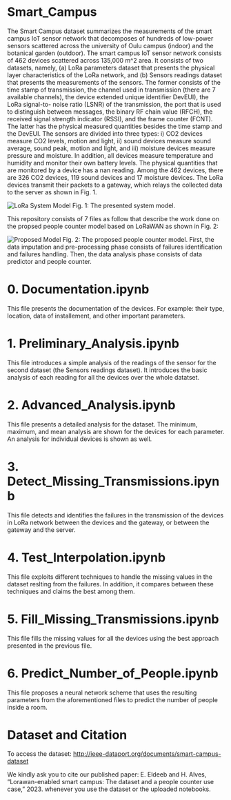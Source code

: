 # Smart_Campus

The Smart Campus dataset summarizes the measurements of the smart campus IoT sensor network that decomposes of hundreds of low-power sensors scattered across the university of Oulu campus (indoor) and the botanical garden (outdoor). The smart campus IoT sensor network consists of 462 devices scattered across 135,000 m^2 area. It consists of two datasets, namely, (a) LoRa parameters dataset that presents the physical layer characteristics of the LoRa network, and (b) Sensors readings dataset that presents the measurements of the sensors. The former consists of the time stamp of transmission, the channel used in transmission (there are 7 available channels), the device extended unique identifier DevEUI), the LoRa signal-to- noise ratio (LSNR) of the transmission, the port that is used to distinguish between messages, the binary RF chain value (RFCH), the received signal strength indicator (RSSI), and the frame counter (FCNT). The latter has the physical measured quantities besides the time stamp and the DevEUI. The sensors are divided into three types: i) CO2 devices measure CO2 levels, motion and light, ii) sound devices measure sound average, sound peak, motion and light, and iii) moisture devices measure pressure and moisture. In addition, all devices measure temperature and humidity and monitor their own battery levels. The physical quantities that are monitored by a device has a nan reading. Among the 462 devices, there are 326 CO2 devices, 119 sound devices and 17 moisture devices. The LoRa devices transmit their packets to a gateway, which relays the collected data to the server as shown in Fig. 1.


![LoRa System Model](https://user-images.githubusercontent.com/45125543/228687821-c9808ae1-6b4d-4fc0-b2dd-89b2a236eddd.jpg)
Fig. 1: The presented system model.

This repository consists of 7 files as follow that describe the work done on the propsed people counter model based on LoRaWAN as shown in Fig. 2:


![Proposed Model](https://user-images.githubusercontent.com/45125543/228688438-d9aaa51f-88cd-42d8-9e0b-a5681861080e.jpg)
Fig. 2: The proposed people counter model. First, the data imputation and pre-processing phase consists of failures identification and failures handling. Then, the data analysis phase consists of data predictor and people counter.



# 0. Documentation.ipynb
This file presents the documentation of the devices. For example: their type, location, data of installement, and other important parameters.


# 1. Preliminary_Analysis.ipynb
This file introduces a simple analysis of the readings of the sensor for the second dataset (the Sensors readings dataset). It introduces the basic analysis of each reading for all the devices over the whole datatset.


# 2. Advanced_Analysis.ipynb
This file presents a detailed analysis for the dataset. The minimum, maximum, and mean analysis are shown for the devices for each parameter. An analysis for individual devices is shown as well.


# 3. Detect_Missing_Transmissions.ipynb
This file detects and identifies the failures in the transmission of the devices in LoRa network between the devices and the gateway, or between the gateway and the server.


# 4. Test_Interpolation.ipynb
This file exploits different techniques to handle the missing values in the dataset reslting from the failures. In addition, it compares between these techniques and claims the best among them.


# 5. Fill_Missing_Transmissions.ipynb
This file fills the missing values for all the devices using the best approach presented in the previous file.


# 6. Predict_Number_of_People.ipynb
This file proposes a neural network scheme that uses the resulting parameters from the aforementioned files to predict the number of people inside a room.


# Dataset and Citation
To access the dataset: http://ieee-dataport.org/documents/smart-campus-dataset

We kindly ask you to cite our published paper: E. Eldeeb and H. Alves, “Lorawan-enabled smart campus: The dataset and a people counter use case,” 2023. whenever you use the dataset or the uploaded notebooks.
